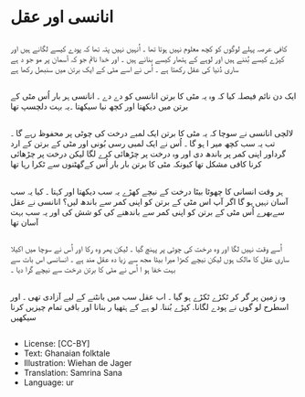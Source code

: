 # انانسی اور عقل

##
کافی عرصہ پہلے لوگوں کو کچھ معلوم نہیں ہوتا تھا ۔ اُنہیں نہیں پتہ تھا کہ پودے کیسے لگانے ہیں اور کپڑے کیسے بُننے ہیں اور لوہے کے ہتھار کیسے بنانے ہیں ۔ اور خدا نائم جو کہ آسمان پر مو جو د ہے ساری دُنیا کی عقل رکھتا ہے ۔ اُس نے اسے مٹی کے ایک برتن میں سنبھل رکھا ہے

##
ایک دن نائم فیصلہ کیا کہ وہ یہ مٹی کا برتن انانسی کو دے دے ۔ انانسی ہر بار اُس مٹی کے برتن میں دیکھتا اور کچھ نیا سیکھتا ۔یہ بہت دلچسپ تھا

##
لالچی انانسی نے سوچا کہ یہ مٹی کا برتن ایک لمبے درخت کی چوٹی پر محفوظ رہے گا ۔ تب یہ سب کچھ میر ا ہو گا ۔ اُس نے ایک لمبی رسی بُونی اور مٹی کے برتن کے ارد گرداور اپنی کمر پر باندھ دی اور وہ درخت پر چڑھائی کرے لگا لیکن درخت پر چڑھائی کرنا کافی مشکل تھا کیونکہ مٹی کا برتن بار بار اُس کےگھٹنوں سے ٹکرا رہا تھا

##
ہر وقت انسانی کا چھوٹا بیٹا درخت کے نیچے کھڑے یہ سب دیکھتا اور کہتا ۔ کیا یہ سب آسان نہیں ہو گا اگر آپ اس مٹی کے برتن کو اپنی کمر سے باندھ لیں؟ انانسی نے عقل سےبھرے اُس مٹی کے برتن کو اپنی  کمر سے باندھنے کی کو شش کی اور یہ سب بہت آسان تھا

##
اُسے وقت نہیں لگا اور وہ درخت کی چوٹی پر پہنچ گیا ۔ لیکن پھر وہ رکا اور اُس نے سوچا میں اکیلا ساری عقل کا مالک ہوں لیکن نیچے کھڑا میرا بیٹا مجھ سے زیا دہ عقل مند ہے ۔ انسانسی اس بات سے بہت خفا ہو ا اُس نے مٹی کا برتن درخت سے نیچے گرا دیا ۔

##
وہ زمین پر گر کر ٹکڑے ٹکڑے ہو گیا ۔ اب عقل سب میں بانٹنے کے لیے آزادی تھی ۔ اور اسطرح لو گوں نے پودے لگانا. کپڑے بُننا. لو ہے کے ہتھیا ر بنانا اور باقی تمام چیزیں کرنا سیکھیں

##
* License: [CC-BY]
* Text: Ghanaian folktale
* Illustration: Wiehan de Jager
* Translation: Samrina Sana
* Language: ur
